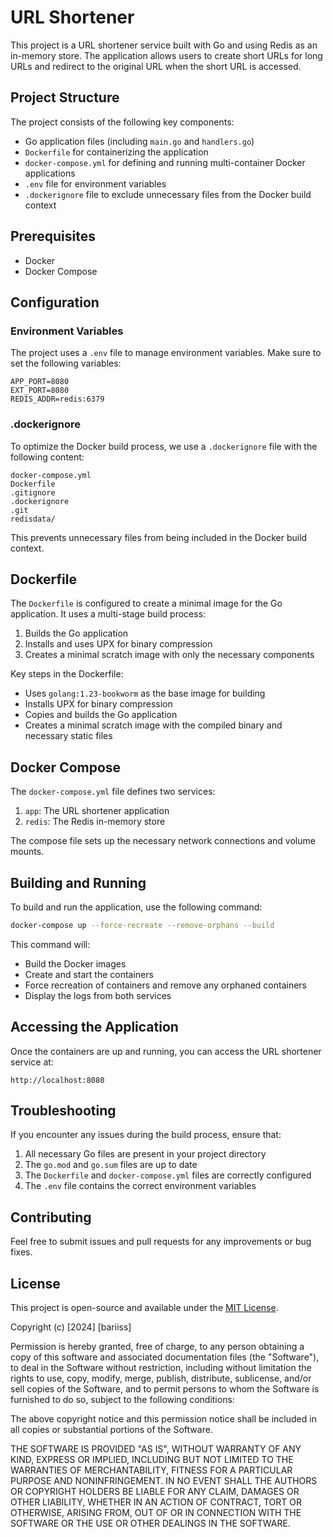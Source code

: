 # URL Shortener
This project is a URL shortener service built with Go and using Redis as an in-memory store. The application allows users to create short URLs for long URLs and redirect to the original URL when the short URL is accessed.

## Project Structure
The project consists of the following key components:
- Go application files (including `main.go` and `handlers.go`)
- `Dockerfile` for containerizing the application
- `docker-compose.yml` for defining and running multi-container Docker applications
- `.env` file for environment variables
- `.dockerignore` file to exclude unnecessary files from the Docker build context

## Prerequisites
- Docker
- Docker Compose

## Configuration
### Environment Variables
The project uses a `.env` file to manage environment variables. Make sure to set the following variables:
```
APP_PORT=8080
EXT_PORT=8080
REDIS_ADDR=redis:6379
```

### .dockerignore
To optimize the Docker build process, we use a `.dockerignore` file with the following content:
```
docker-compose.yml
Dockerfile
.gitignore
.dockerignore
.git
redisdata/
```
This prevents unnecessary files from being included in the Docker build context.

## Dockerfile
The `Dockerfile` is configured to create a minimal image for the Go application. It uses a multi-stage build process:
1. Builds the Go application
2. Installs and uses UPX for binary compression
3. Creates a minimal scratch image with only the necessary components

Key steps in the Dockerfile:
- Uses `golang:1.23-bookworm` as the base image for building
- Installs UPX for binary compression
- Copies and builds the Go application
- Creates a minimal scratch image with the compiled binary and necessary static files

## Docker Compose
The `docker-compose.yml` file defines two services:
1. `app`: The URL shortener application
2. `redis`: The Redis in-memory store

The compose file sets up the necessary network connections and volume mounts.

## Building and Running
To build and run the application, use the following command:
```bash
docker-compose up --force-recreate --remove-orphans --build
```
This command will:
- Build the Docker images
- Create and start the containers
- Force recreation of containers and remove any orphaned containers
- Display the logs from both services

## Accessing the Application
Once the containers are up and running, you can access the URL shortener service at:
```
http://localhost:8080
```

## Troubleshooting
If you encounter any issues during the build process, ensure that:
1. All necessary Go files are present in your project directory
2. The `go.mod` and `go.sum` files are up to date
3. The `Dockerfile` and `docker-compose.yml` files are correctly configured
4. The `.env` file contains the correct environment variables

## Contributing
Feel free to submit issues and pull requests for any improvements or bug fixes.

## License
This project is open-source and available under the [MIT License](https://opensource.org/licenses/MIT).

Copyright (c) [2024] [bariiss]

Permission is hereby granted, free of charge, to any person obtaining a copy
of this software and associated documentation files (the "Software"), to deal
in the Software without restriction, including without limitation the rights
to use, copy, modify, merge, publish, distribute, sublicense, and/or sell
copies of the Software, and to permit persons to whom the Software is
furnished to do so, subject to the following conditions:

The above copyright notice and this permission notice shall be included in all
copies or substantial portions of the Software.

THE SOFTWARE IS PROVIDED "AS IS", WITHOUT WARRANTY OF ANY KIND, EXPRESS OR
IMPLIED, INCLUDING BUT NOT LIMITED TO THE WARRANTIES OF MERCHANTABILITY,
FITNESS FOR A PARTICULAR PURPOSE AND NONINFRINGEMENT. IN NO EVENT SHALL THE
AUTHORS OR COPYRIGHT HOLDERS BE LIABLE FOR ANY CLAIM, DAMAGES OR OTHER
LIABILITY, WHETHER IN AN ACTION OF CONTRACT, TORT OR OTHERWISE, ARISING FROM,
OUT OF OR IN CONNECTION WITH THE SOFTWARE OR THE USE OR OTHER DEALINGS IN THE
SOFTWARE.
